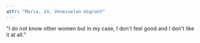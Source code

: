 ```yaml
---
attr: "Maria, 24, Venezuelan migrant"
---
```

"I do not know other women but in my case, I don't feel good and I don't like it at all.”